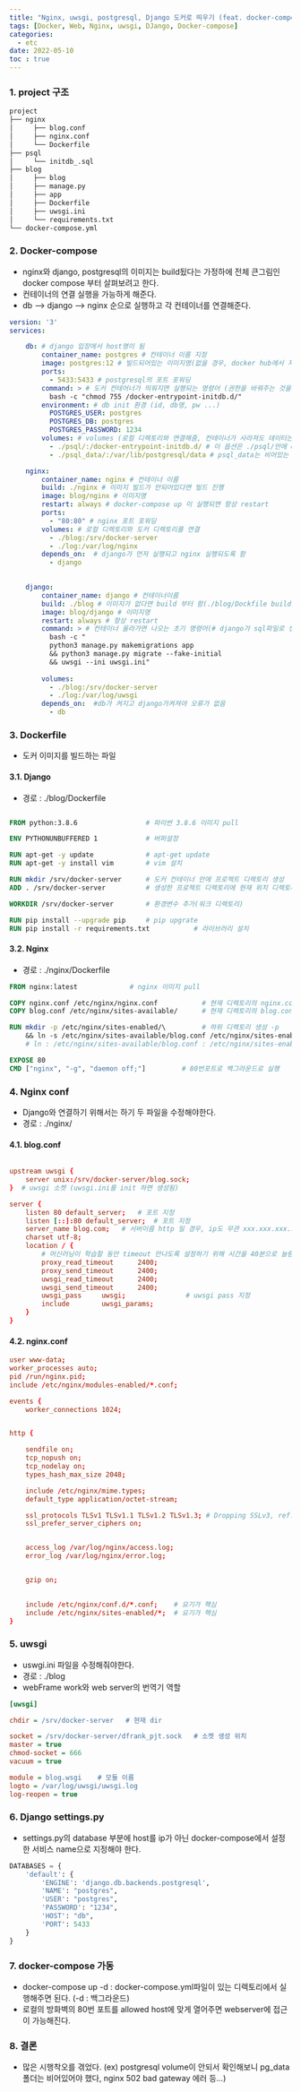 ```yaml
---
title: "Nginx, uwsgi, postgresql, Django 도커로 띄우기 (feat. docker-compose)"
tags: [Docker, Web, Nginx, uwsgi, DJango, Docker-compose]
categories:
  - etc
date: 2022-05-10
toc : true
---
```


### 1. project 구조
``` bash
project
├── nginx
│     ├── blog.conf
│     ├── nginx.conf
│     └── Dockerfile
├── psql
│     └── initdb_.sql
├── blog
│     ├── blog
│     ├── manage.py
│     ├── app
│     ├── Dockerfile
│     ├── uwsgi.ini
│     └── requirements.txt   
└── docker-compose.yml
```

### 2. Docker-compose
- nginx와 django, postgresql의 이미지는 build됬다는 가정하에 전체 큰그림인 docker compose 부터 살펴보려고 한다.
- 컨테이너의 연결 실행을 가능하게 해준다.
- db --> django --> nginx 순으로 실행하고 각 컨테이너를 연결해준다.

``` yml
version: '3'
services:

    db: # django 입장에서 host명이 됨
        container_name: postgres # 컨테이너 이름 지정
        image: postgres:12 # 빌드되어있는 이미지명(없을 경우, docker hub에서 자동으로 pull 해옴)
        ports:
          - 5433:5433 # postgresql의 포트 포워딩 
        command: > # 도커 컨테어너가 띄워지면 실행되는 명령어 (권한을 바꿔주는 것을 추가 했음)
          bash -c "chmod 755 /docker-entrypoint-initdb.d/" 
        environment: # db init 환경 (id, db명, pw ...)
          POSTGRES_USER: postgres
          POSTGRES_DB: postgres
          POSTGRES_PASSWORD: 1234
        volumes: # volumes (로컬 디렉토리와 연결해줌, 컨테이너가 사라져도 데이터는 로컬에 존재)
          - ./psql/:/docker-entrypoint-initdb.d/ # 이 옵션은 ./psql/안에 db 초기화 sql 파일이 있으면 자동으로 실행하도록함 (테이블 생성 등..)
          - ./psql_data/:/var/lib/postgresql/data # psql_data는 비어있는 폴더여야함

    nginx:
        container_name: nginx # 컨테이너 이름
        build: ./nginx # 이미지 빌드가 안되어있다면 빌드 진행
        image: blog/nginx # 이미지명
        restart: always # docker-compose up 이 실행되면 항상 restart 
        ports:
          - "80:80" # nginx 포트 포워딩
        volumes: # 로컬 디렉토리와 도커 디렉토리를 연결
          - ./blog:/srv/docker-server
          - ./log:/var/log/nginx
        depends_on:  # django가 먼저 실행되고 nginx 실행되도록 함
          - django
  

    django:  
        container_name: django # 컨테이너이름
        build: ./blog # 이미지가 없다면 build 부터 함(./blog/Dockfile build)
        image: blog/django # 이미지명
        restart: always # 항상 restart
        command: > # 컨테이너 올라가면 나오는 초기 명령어(# django가 sql파일로 생성된 db를 사용할 것이기 때문에 fake initial을 해줌, # uwsgi를 항상 초기화 해줘야함 django 파일에 변화가 있으면)
          bash -c "
          python3 manage.py makemigrations app
          && python3 manage.py migrate --fake-initial  
          && uwsgi --ini uwsgi.ini"
        
        volumes:
          - ./blog:/srv/docker-server
          - ./log:/var/log/uwsgi
        depends_on:  #db가 켜지고 django가켜져야 오류가 없음 
          - db
```


### 3. Dockerfile
- 도커 이미지를 빌드하는 파일
#### 3.1. Django
- 경로 : ./blog/Dockerfile

``` Dockerfile

FROM python:3.8.6                 # 파이썬 3.8.6 이미지 pull

ENV PYTHONUNBUFFERED 1            # 버퍼설정

RUN apt-get -y update             # apt-get update
RUN apt-get -y install vim        # vim 설치

RUN mkdir /srv/docker-server      # 도커 컨테이너 안에 프로젝트 디렉토리 생성
ADD . /srv/docker-server          # 생성한 프로젝트 디렉토리에 현재 위치 디렉토리를 복사 

WORKDIR /srv/docker-server        # 환경변수 추가(워크 디렉토리)

RUN pip install --upgrade pip     # pip upgrate
RUN pip install -r requirements.txt           # 라이브러리 설치
```

#### 3.2. Nginx
- 경로 : ./nginx/Dockerfile

``` Dockerfile
FROM nginx:latest             # nginx 이미지 pull

COPY nginx.conf /etc/nginx/nginx.conf           # 현재 디렉토리의 nginx.conf 파일을 도커 내 경로로 복사 
COPY blog.conf /etc/nginx/sites-available/      # 현재 디렉토리의 blog.conf 파일을 도커 내 경로로 복사

RUN mkdir -p /etc/nginx/sites-enabled/\         # 하위 디렉토리 생성 -p 
    && ln -s /etc/nginx/sites-available/blog.conf /etc/nginx/sites-enabled/
    # ln : /etc/nginx/sites-available/blog.conf : /etc/nginx/sites-enabled/ 라는 심볼릭 링크 생성

EXPOSE 80
CMD ["nginx", "-g", "daemon off;"]         # 80번포트로 백그라운드로 실행
```


### 4. Nginx conf
- Django와 연결하기 위해서는 하기 두 파일을 수정해야한다.
- 경로 : ./nginx/

#### 4.1. blog.conf

``` conf

upstream uwsgi {
	server unix:/srv/docker-server/blog.sock;
}  # uwsgi 소켓 (uwsgi.ini를 init 하면 생성됨)

server {
	listen 80 default_server;   # 포트 지정
	listen [::]:80 default_server;  # 포트 지정
	server_name blog.com;   # 서버이름 http 일 경우, ip도 무관 xxx.xxx.xxx.xxx
	charset utf-8;
	location / {
        # 머신러닝이 학습할 동안 timeout 안나도록 설정하기 위해 시간을 40분으로 늘림
		proxy_read_timeout 	    2400;      
		proxy_send_timeout      2400;
		uwsgi_read_timeout      2400;
		uwsgi_send_timeout      2400;
		uwsgi_pass     uwsgi;               # uwsgi pass 지정
		include        uwsgi_params;         
	}
}
```

#### 4.2. nginx.conf

``` conf
user www-data;
worker_processes auto;
pid /run/nginx.pid;
include /etc/nginx/modules-enabled/*.conf;

events {
	worker_connections 1024; 


http {

	sendfile on;
	tcp_nopush on;
	tcp_nodelay on;
	types_hash_max_size 2048;

	include /etc/nginx/mime.types;
	default_type application/octet-stream;

	ssl_protocols TLSv1 TLSv1.1 TLSv1.2 TLSv1.3; # Dropping SSLv3, ref: POODLE
	ssl_prefer_server_ciphers on;


	access_log /var/log/nginx/access.log;
	error_log /var/log/nginx/error.log;


	gzip on;

	
	include /etc/nginx/conf.d/*.conf;    # 요기가 핵심 
	include /etc/nginx/sites-enabled/*;  # 요기가 핵심
}

```

### 5. uwsgi 
- uswgi.ini 파일을 수정해줘야한다.
- 경로 : ./blog
- webFrame work와 web server의 번역기 역할

``` ini
[uwsgi]

chdir = /srv/docker-server   # 현재 dir

socket = /srv/docker-server/dfrank_pjt.sock   # 소켓 생성 위치
master = true  
chmod-socket = 666   
vacuum = true

module = blog.wsgi    # 모듈 이름
logto = /var/log/uwsgi/uwsgi.log     
log-reopen = true
```

### 6. Django settings.py
- settings.py의 database 부분에 host를 ip가 아닌 docker-compose에서 설정한 서비스 name으로 지정해야 한다.

``` python 
DATABASES = {
    'default': {
        'ENGINE': 'django.db.backends.postgresql',
        'NAME': "postgres",
        'USER': "postgres",
        'PASSWORD': "1234",
        'HOST': "db",
        'PORT': 5433
    }
}
```


### 7. docker-compose 가동
- docker-compose up -d : docker-compose.yml파일이 있는 디렉토리에서 실행해주면 된다. (-d : 백그라운드) 
- 로컬의 방화벽의 80번 포트를 allowed host에 맞게 열어주면 webserver에 접근이 가능해진다.

### 8. 결론
- 많은 시행착오를 겪었다. (ex) postgresql volume이 안되서 확인해보니 pg_data 폴더는 비어있어야 했다, nginx 502 bad gateway 에러 등...)
